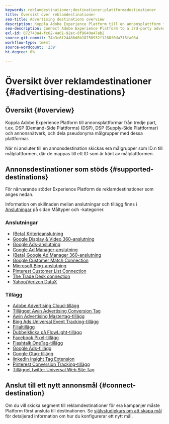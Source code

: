 ```yaml
---
keywords: reklamdestinationer;destinationer;plattformsdestinationer
title: Översikt över reklamdestinationer
seo-title: Advertising destinations overview
description: Koppla Adobe Experience Platform till en annonsplattform från tredje part (t.ex. DSP, annonsnätverk, SSP) och dela pseudonyma målgrupper med dessa plattformar.
seo-description: Connect Adobe Experience Platform to a 3rd-party advertising platform (e.g. DSP, ad network, SSP) and share pseudonymous audiences to these platforms.
exl-id: 072743a4-fc62-4a61-92ec-8f9640a47ab2
source-git-commit: 74b3c6f24486d8b18750932f1268f0da7f5fa034
workflow-type: tm+mt
source-wordcount: '239'
ht-degree: 0%

---
```


# Översikt över reklamdestinationer {#advertising-destinations}

## Översikt {#overview}

Koppla Adobe Experience Platform till annonsplattformar från tredje part, t.ex. DSP (Demand-Side Plattforms) (DSP), DSP (Supply-Side Plattformar) och annonsnätverk, och dela pseudonyma målgrupper med dessa plattformar.

När ni ansluter till en annonsdestination skickas era målgrupper som ID:n till målplattformen, där de mappas till ett ID som är känt av målplattformen.

## Annonsdestinationer som stöds {#supported-destinations}

För närvarande stöder Experience Platform de reklamdestinationer som anges nedan.

Information om skillnaden mellan anslutningar och tillägg finns i [Anslutningar](../../destination-types.md#connections) på sidan Måltyper och -kategorier.

### Anslutningar

* [(Beta) Kriterieanslutning](criteo.md)
* [Google Display &amp; Video 360-anslutning](google-dv360.md)
* [Google Ads-anslutning](google-ads-destination.md)
* [Google Ad Manager-anslutning](google-ad-manager.md)
* [(Beta) Google Ad Manager 360-anslutning](google-ad-manager-360-connection.md)
* [Google Customer Match Connection](google-customer-match.md)
* [Microsoft Bing-anslutning](bing.md)
* [Pinterest Customer List Connection](pinterest.md)
* [The Trade Desk connection](tradedesk.md)
* [Yahoo/Verizon DataX](datax.md)

### Tillägg

* [Adobe Advertising Cloud-tillägg](adobe-advertising-cloud.md)
* [Tillägget Awin Advertising Conversion Tag](awin-conversiontag.md)
* [Awin Advertising Mastertag-tillägg](awin-mastertag.md)
* [Bing Ads Universal Event Tracking-tillägg](bing-ads.md)
* [Filialtillägg](branch.md)
* [Dubbelklicka på FlowLight-tillägg](doubleclick-floodlight.md)
* [Facebook Pixel-tillägg](facebook-pixel.md)
* [Flashtalk OneTag-tillägg](flashtalking.md)
* [Google Ads-tillägg](google-ads-extension.md)
* [Google Gtag-tillägg](gtag-advertising.md)
* [linkedIn Insight Tag Extension](linkedin.md)
* [Pinterest Conversion Tracking-tillägg](pinterest-extension.md)
* [Tillägget twitter Universal Web Site Tag](twitter-uwt.md)

## Anslut till ett nytt annonsmål {#connect-destination}

Om du vill skicka segment till reklamdestinationer för era kampanjer måste Platform först ansluta till destinationen. Se [självstudiekurs om att skapa mål](../../ui/connect-destination.md) för detaljerad information om hur du konfigurerar ett nytt mål.
